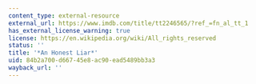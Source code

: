 ```yaml
---
content_type: external-resource
external_url: https://www.imdb.com/title/tt2246565/?ref_=fn_al_tt_1
has_external_license_warning: true
license: https://en.wikipedia.org/wiki/All_rights_reserved
status: ''
title: '*An Honest Liar*'
uid: 84b2a700-d667-45e8-ac90-ead5489bb3a3
wayback_url: ''
---
```

